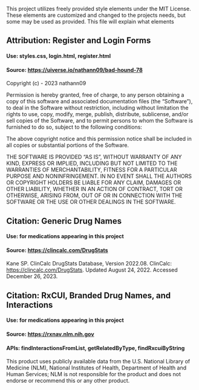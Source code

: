 This project utilizes freely provided style elements under the MIT License.
These elements are customized and changed to the projects needs, but some may be used as provided.
This file will explain what elements 

## Attribution: Register and Login Forms
#### Use: styles.css, login.html, register.html
#### Source: https://uiverse.io/nathann09/bad-hound-78

Copyright (c) - 2023 nathann09 

Permission is hereby granted, free of charge, to any person obtaining a copy of this software and associated documentation files (the “Software”), to deal in the Software without restriction, including without limitation the rights to use, copy, modify, merge, publish, distribute, sublicense, and/or sell copies of the Software, and to permit persons to whom the Software is furnished to do so, subject to the following conditions:  

The above copyright notice and this permission notice shall be included in all copies or substantial portions of the Software.  
  
THE SOFTWARE IS PROVIDED “AS IS”, WITHOUT WARRANTY OF ANY KIND, EXPRESS OR IMPLIED, INCLUDING BUT NOT LIMITED TO THE WARRANTIES OF MERCHANTABILITY, FITNESS FOR A PARTICULAR PURPOSE AND NONINFRINGEMENT. IN NO EVENT SHALL THE AUTHORS OR COPYRIGHT HOLDERS BE LIABLE FOR ANY CLAIM, DAMAGES OR OTHER LIABILITY, WHETHER IN AN ACTION OF CONTRACT, TORT OR OTHERWISE, ARISING FROM, OUT OF OR IN CONNECTION WITH THE SOFTWARE OR THE USE OR OTHER DEALINGS IN THE SOFTWARE.  


## Citation: Generic Drug Names
#### Use: for medications appearing in this project
#### Source: https://clincalc.com/DrugStats

Kane SP. ClinCalc DrugStats Database, Version 2022.08. ClinCalc: https://clincalc.com/DrugStats. Updated August 24, 2022. Accessed December 26, 2023.

## Citation: RxCUI, Branded Drug Names, and Interactions
#### Use: for medications appearing in this project
#### Source: https://rxnav.nlm.nih.gov
#### APIs: findInteractionsFromList, getRelatedByType, findRxcuiByString

This product uses publicly available data from the U.S. National Library of Medicine (NLM), National Institutes of Health, Department of Health and Human Services; NLM is not responsible for the product and does not endorse or recommend this or any other product.